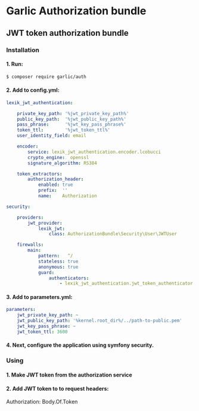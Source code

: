 Garlic Authorization bundle
=====================

## JWT token authorization bundle

### Installation

#### 1. Run:

```bash
$ composer require garlic/auth
```

#### 2. Add to config.yml:

```yml
lexik_jwt_authentication:

    private_key_path: '%jwt_private_key_path%'
    public_key_path:  '%jwt_public_key_path%'
    pass_phrase:      '%jwt_key_pass_phrase%'
    token_ttl:        '%jwt_token_ttl%'
    user_identity_field: email

    encoder:
        service: lexik_jwt_authentication.encoder.lcobucci
        crypto_engine:  openssl
        signature_algorithm: RS384

    token_extractors:
        authorization_header:
            enabled: true
            prefix:  ''
            name:    Authorization

security:

    providers:
        jwt_provider:
            lexik_jwt:
                class: AuthorizationBundle\Security\User\JWTUser

    firewalls:
        main:
            pattern:   ^/
            stateless: true
            anonymous: true
            guard:
                authenticators:
                    - lexik_jwt_authentication.jwt_token_authenticator
```

#### 3. Add to parameters.yml:

```yml
parameters:
    jwt_private_key_path: ~
    jwt_public_key_path: '%kernel.root_dir%/../path-to-public.pem'
    jwt_key_pass_phrase: ~
    jwt_token_ttl: 3600
```

#### 4. Next, configure the application using symfony security.

### Using

#### 1. Make JWT token from the authorization service

#### 2. Add JWT token to to request headers:

Authorization: Body.Of.Token

